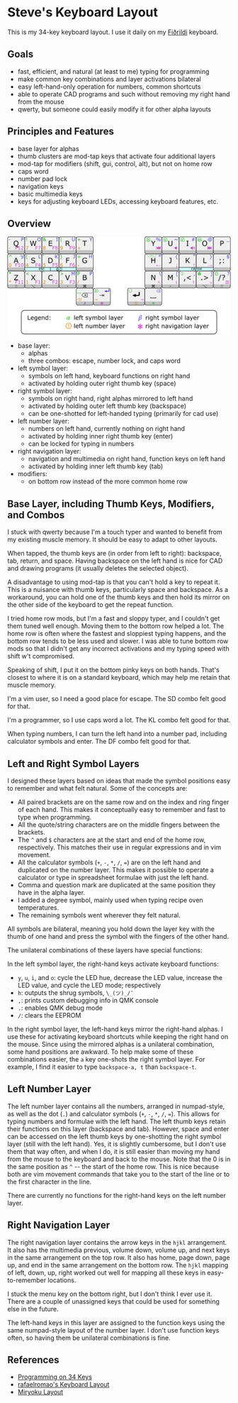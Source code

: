 # Steve's Keyboard Layout

This is my 34-key keyboard layout. I use it daily on my [Fiðrildi](https://github.com/jstevej/fidrili) keyboard.

## Goals
  - fast, efficient, and natural (at least to me) typing for programming
  - make common key combinations and layer activations bilateral
  - easy left-hand-only operation for numbers, common shortcuts
  - able to operate CAD programs and such without removing my right hand from the mouse
  - qwerty, but someone could easily modify it for other alpha layouts

## Principles and Features
  - base layer for alphas
  - thumb clusters are mod-tap keys that activate four additional layers
  - mod-tap for modifiers (shift, gui, control, alt), but not on home row
  - caps word
  - number pad lock
  - navigation keys
  - basic multimedia keys
  - keys for adjusting keyboard LEDs, accessing keyboard features, etc.

## Overview

![Keyboard Layout](layout.png)

  - base layer:
    - alphas
    - three combos: escape, number lock, and caps word
  - left symbol layer:
    - symbols on left hand, keyboard functions on right hand
    - activated by holding outer right thumb key (space)
  - right symbol layer:
    - symbols on right hand, right alphas mirrored to left hand
    - activated by holding outer left thumb key (backspace)
    - can be one-shotted for left-handed typing (primarily for cad use)
  - left number layer:
    - numbers on left hand, currently nothing on right hand
    - activated by holding inner right thumb key (enter)
    - can be locked for typing in numbers
  - right navigation layer:
    - navigation and multimedia on right hand, function keys on left hand
    - activated by holding inner left thumb key (tab)
  - modifiers:
    - on bottom row instead of the more common home row

## Base Layer, including Thumb Keys, Modifiers, and Combos

I stuck with qwerty because I'm a touch typer and wanted to benefit from my existing muscle memory. It should be easy to adapt to other layouts.

When tapped, the thumb keys are (in order from left to right): backspace, tab, return, and space. Having backspace on the left hand is nice for CAD and drawing programs (it usually deletes the selected object).

A disadvantage to using mod-tap is that you can't hold a key to repeat it. This is a nuisance with thumb keys, particularly space and backspace. As a workaround, you can hold one of the thumb keys and then hold its mirror on the other side of the keyboard to get the repeat function.

I tried home row mods, but I'm a fast and sloppy typer, and I couldn't get them tuned well enough. Moving them to the bottom row helped a lot. The home row is often where the fastest and sloppiest typing happens, and the bottom row tends to be less used and slower. I was able to tune bottom row mods so that I didn't get any incorrect activations and my typing speed with shift w\'t compromised.

Speaking of shift, I put it on the bottom pinky keys on both hands. That's closest to where it is on a standard keyboard, which may help me retain that muscle memory.

I'm a vim user, so I need a good place for escape. The SD combo felt good for that.

I'm a programmer, so I use caps word a lot. The KL combo felt good for that.

When typing numbers, I can turn the left hand into a number pad, including calculator symbols and enter. The DF combo felt good for that.

## Left and Right Symbol Layers

I designed these layers based on ideas that made the symbol positions easy to remember and what felt natural. Some of the concepts are:

- All paired brackets are on the same row and on the index and ring finger of each hand. This makes it conceptually easy to remember and fast to type when programming.
- All the quote/string characters are on the middle fingers between the brackets.
- The `^` and `$` characters are at the start and end of the home row, respectively. This matches their use in regular expressions and in vim movement.
- All the calculator symbols (`+`, `-`, `*`, `/`, `=`) are on the left hand and duplicated on the number layer. This makes it possible to operate a calculator or type in spreadsheet formulae with just the left hand.
- Comma and question mark are duplicated at the same position they have in the alpha layer.
- I added a degree symbol, mainly used when typing recipe oven temperatures.
- The remaining symbols went wherever they felt natural.

All symbols are bilateral, meaning you hold down the layer key with the thumb of one hand and press the symbol with the fingers of the other hand.


The unilateral combinations of these layers have special functions:

In the left symbol layer, the right-hand keys activate keyboard functions:
  - `y`, `u`, `i`, and `o`: cycle the LED hue, decrease the LED value, increase the LED value, and cycle the LED mode; respectively
  - `h`: outputs the shrug symbols, `\_(ツ)_/¯`
  - `,`: prints custom debugging info in QMK console
  - `.`: enables QMK debug mode
  - `/`: clears the EEPROM

In the right symbol layer, the left-hand keys mirror the right-hand alphas. I use these for activating keyboard shortcuts while keeping the right hand on the mouse. Since using the mirrored alphas is a unilateral combination, some hand positions are awkward. To help make some of these combinations easier, the `a` key one-shots the right symbol layer. For example, I find it easier to type `backspace-a, t` than `backspace-t`.

## Left Number Layer

The left number layer contains all the numbers, arranged in numpad-style, as well as the dot (`.`) and calculator symbols (`+`, `-`, `*`, `/`, `=`). This allows for typing numbers and formulae with the left hand. The left thumb keys retain their functions on this layer (backspace and tab). However, space and enter can be accessed on the left thumb keys by one-shotting the right symbol layer (still with the left hand). Yes, it is slightly cumbersome, but I don't use them that way often, and when I do, it is still easier than moving my hand from the mouse to the keyboard and back to the mouse. Note that the 0 is in the same position as `^` -- the start of the home row. This is nice because both are vim movement commands that take you to the start of the line or to the first character in the line.

There are currently no functions for the right-hand keys on the left number layer.

## Right Navigation Layer

The right navigation layer contains the arrow keys in the `hjkl` arrangement. It also has the multimedia previous, volume down, volume up, and next keys in the same arrangement on the top row. It also has home, page down, page up, and end in the same arrangement on the bottom row. The `hjkl` mapping of left, down, up, right worked out well for mapping all these keys in easy-to-remember locations.

I stuck the menu key on the bottom right, but I don't think I ever use it. There are a couple of unassigned keys that could be used for something else in the future.

The left-hand keys in this layer are assigned to the function keys using the same numpad-style layout of the number layer. I don't use function keys often, so having them be unilateral combinations is fine.

## References

- [Programming on 34 Keys](https://peppe.rs/posts/programming_on_34_keys)
- [rafaelromao's Keyboard Layout](https://github.com/rafaelromao/keyboards)
- [Miryoku Layout](https://github.com/manna-harbour/miryoku)
